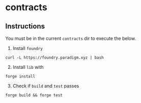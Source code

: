 # contracts

## Instructions

You must be in the current `contracts` dir to execute the below.

1. Install `foundry`

`curl -L https://foundry.paradigm.xyz | bash`

2. Install `lib` with

`forge install`

3. Check if `build` and `test` passes

`forge build && forge test`
